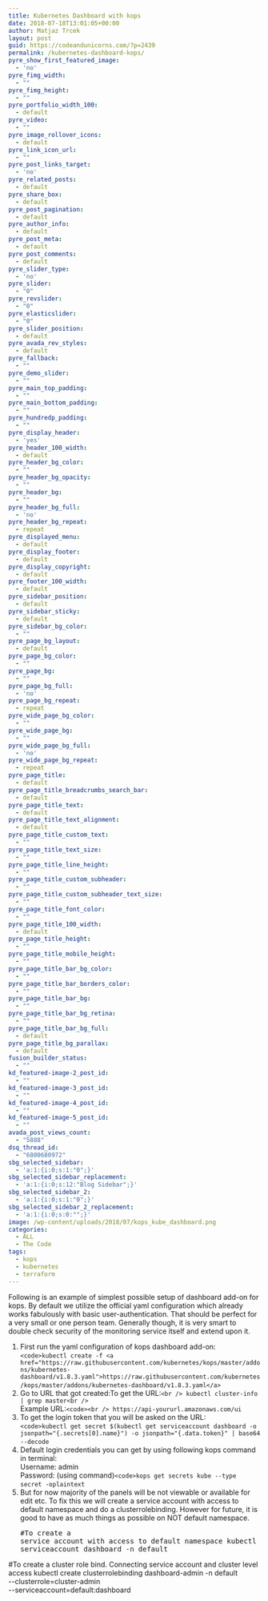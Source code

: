 ```yaml
---
title: Kubernetes Dashboard with kops
date: 2018-07-18T13:01:05+00:00
author: Matjaz Trcek
layout: post
guid: https://codeandunicorns.com/?p=2439
permalink: /kubernetes-dashboard-kops/
pyre_show_first_featured_image:
  - 'no'
pyre_fimg_width:
  - ""
pyre_fimg_height:
  - ""
pyre_portfolio_width_100:
  - default
pyre_video:
  - ""
pyre_image_rollover_icons:
  - default
pyre_link_icon_url:
  - ""
pyre_post_links_target:
  - 'no'
pyre_related_posts:
  - default
pyre_share_box:
  - default
pyre_post_pagination:
  - default
pyre_author_info:
  - default
pyre_post_meta:
  - default
pyre_post_comments:
  - default
pyre_slider_type:
  - 'no'
pyre_slider:
  - "0"
pyre_revslider:
  - "0"
pyre_elasticslider:
  - "0"
pyre_slider_position:
  - default
pyre_avada_rev_styles:
  - default
pyre_fallback:
  - ""
pyre_demo_slider:
  - ""
pyre_main_top_padding:
  - ""
pyre_main_bottom_padding:
  - ""
pyre_hundredp_padding:
  - ""
pyre_display_header:
  - 'yes'
pyre_header_100_width:
  - default
pyre_header_bg_color:
  - ""
pyre_header_bg_opacity:
  - ""
pyre_header_bg:
  - ""
pyre_header_bg_full:
  - 'no'
pyre_header_bg_repeat:
  - repeat
pyre_displayed_menu:
  - default
pyre_display_footer:
  - default
pyre_display_copyright:
  - default
pyre_footer_100_width:
  - default
pyre_sidebar_position:
  - default
pyre_sidebar_sticky:
  - default
pyre_sidebar_bg_color:
  - ""
pyre_page_bg_layout:
  - default
pyre_page_bg_color:
  - ""
pyre_page_bg:
  - ""
pyre_page_bg_full:
  - 'no'
pyre_page_bg_repeat:
  - repeat
pyre_wide_page_bg_color:
  - ""
pyre_wide_page_bg:
  - ""
pyre_wide_page_bg_full:
  - 'no'
pyre_wide_page_bg_repeat:
  - repeat
pyre_page_title:
  - default
pyre_page_title_breadcrumbs_search_bar:
  - default
pyre_page_title_text:
  - default
pyre_page_title_text_alignment:
  - default
pyre_page_title_custom_text:
  - ""
pyre_page_title_text_size:
  - ""
pyre_page_title_line_height:
  - ""
pyre_page_title_custom_subheader:
  - ""
pyre_page_title_custom_subheader_text_size:
  - ""
pyre_page_title_font_color:
  - ""
pyre_page_title_100_width:
  - default
pyre_page_title_height:
  - ""
pyre_page_title_mobile_height:
  - ""
pyre_page_title_bar_bg_color:
  - ""
pyre_page_title_bar_borders_color:
  - ""
pyre_page_title_bar_bg:
  - ""
pyre_page_title_bar_bg_retina:
  - ""
pyre_page_title_bar_bg_full:
  - default
pyre_page_title_bg_parallax:
  - default
fusion_builder_status:
  - ""
kd_featured-image-2_post_id:
  - ""
kd_featured-image-3_post_id:
  - ""
kd_featured-image-4_post_id:
  - ""
kd_featured-image-5_post_id:
  - ""
avada_post_views_count:
  - "5888"
dsq_thread_id:
  - "6800680972"
sbg_selected_sidebar:
  - 'a:1:{i:0;s:1:"0";}'
sbg_selected_sidebar_replacement:
  - 'a:1:{i:0;s:12:"Blog Sidebar";}'
sbg_selected_sidebar_2:
  - 'a:1:{i:0;s:1:"0";}'
sbg_selected_sidebar_2_replacement:
  - 'a:1:{i:0;s:0:"";}'
image: /wp-content/uploads/2018/07/kops_kube_dashboard.png
categories:
  - ALL
  - The Code
tags:
  - kops
  - kubernetes
  - terraform
---
```

Following is an example of simplest possible setup of dashboard add-on for kops. By default we utilize the official yaml configuration which already works fabulously with basic user-authentication. That should be perfect for a very small or one person team. Generally though, it is very smart to double check security of the monitoring service itself and extend upon it.

  1. First run the yaml configuration of kops dashboard add-on:  
    `<code>kubectl create -f <a href="https://raw.githubusercontent.com/kubernetes/kops/master/addons/kubernetes-dashboard/v1.8.3.yaml">https://raw.githubusercontent.com/kubernetes/kops/master/addons/kubernetes-dashboard/v1.8.3.yaml</a>`</code>&nbsp;
  2. Go to URL that got created:To get the URL:`<br />
kubectl cluster-info | grep master<br />
`  
    Example URL:`<code><br />
https://api-yoururl.amazonaws.com/ui`</code>&nbsp;
  3. To get the login token that you will be asked on the URL:  
    `<code>kubectl get secret $(kubectl get serviceaccount dashboard -o jsonpath="{.secrets[0].name}") -o jsonpath="{.data.token}" | base64 --decode`</code>&nbsp;
  4. Default login credentials you can get by using following kops command in terminal:  
    Username: admin  
    Password: (using command)`<code>kops get secrets kube --type secret -oplaintext`</code>&nbsp;
  5. But for now majority of the panels will be not viewable or available for edit etc. To fix this we will create a service account with access to default namespace and do a clusterrolebinding. However for future, it is good to have as much things as possible on NOT default namespace. <pre class="brush: bash; title: ; notranslate" title="">#To create a service account with access to default namespace
kubectl create serviceaccount dashboard -n default
 
 
#To create a cluster role bind. Connecting service account and cluster level access
kubectl create clusterrolebinding dashboard-admin -n default \
--clusterrole=cluster-admin \
--serviceaccount=default:dashboard </pre>